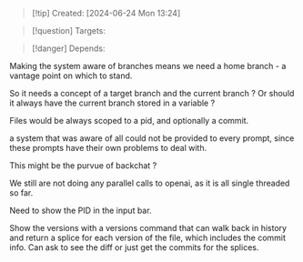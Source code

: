
>[!tip] Created: [2024-06-24 Mon 13:24]

>[!question] Targets: 

>[!danger] Depends: 

Making the system aware of branches means we need a home branch - a vantage point on which to stand.

So it needs a concept of a target branch and the current branch ?
Or should it always have the current branch stored in a variable ?

Files would be always scoped to a pid, and optionally a commit.

 a system that was aware of all could not be provided to every prompt, since these prompts have their own problems to deal with.

This might be the purvue of backchat ?

We still are not doing any parallel calls to openai, as it is all single threaded so far.

Need to show the PID in the input bar.

Show the versions with a versions command that can walk back in history and return a splice for each version of the file, which includes the commit info.
Can ask to see the diff or just get the commits for the splices.